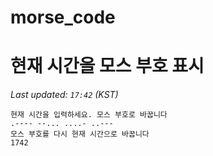 # morse_code
# 현재 시간을 모스 부호 표시
<!-- MORSE_TIME_START -->
_Last updated: `17:42` (KST)_

```
현재 시간을 입력하세요. 모스 부호로 바꿉니다
.---- --... ....- ..---
모스 부호를 다시 현재 시간으로 바꿉니다
1742
```
<!-- MORSE_TIME_END -->
